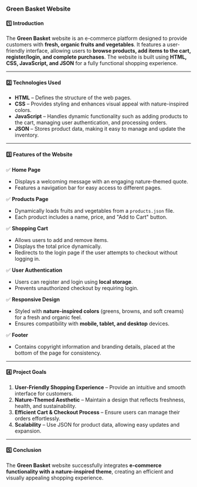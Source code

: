 ### **Green Basket Website**  

#### **1️⃣ Introduction**  
The **Green Basket** website is an e-commerce platform designed to provide customers with **fresh, organic fruits and vegetables**. It features a user-friendly interface, allowing users to **browse products, add items to the cart, register/login, and complete purchases**. The website is built using **HTML, CSS, JavaScript, and JSON** for a fully functional shopping experience.  

---

#### **2️⃣ Technologies Used**  
- **HTML** – Defines the structure of the web pages.  
- **CSS** – Provides styling and enhances visual appeal with nature-inspired colors.  
- **JavaScript** – Handles dynamic functionality such as adding products to the cart, managing user authentication, and processing orders.  
- **JSON** – Stores product data, making it easy to manage and update the inventory.  

---

#### **3️⃣ Features of the Website**  

✅ **Home Page**  
- Displays a welcoming message with an engaging nature-themed quote.  
- Features a navigation bar for easy access to different pages.  

✅ **Products Page**  
- Dynamically loads fruits and vegetables from a `products.json` file.  
- Each product includes a name, price, and "Add to Cart" button.  

✅ **Shopping Cart**  
- Allows users to add and remove items.  
- Displays the total price dynamically.  
- Redirects to the login page if the user attempts to checkout without logging in.  

✅ **User Authentication**  
- Users can register and login using **local storage**.  
- Prevents unauthorized checkout by requiring login.  

✅ **Responsive Design**  
- Styled with **nature-inspired colors** (greens, browns, and soft creams) for a fresh and organic feel.  
- Ensures compatibility with **mobile, tablet, and desktop** devices.  

✅ **Footer**  
- Contains copyright information and branding details, placed at the bottom of the page for consistency.  

---

#### **4️⃣ Project Goals**  
1. **User-Friendly Shopping Experience** – Provide an intuitive and smooth interface for customers.  
2. **Nature-Themed Aesthetic** – Maintain a design that reflects freshness, health, and sustainability.  
3. **Efficient Cart & Checkout Process** – Ensure users can manage their orders effortlessly.  
4. **Scalability** – Use JSON for product data, allowing easy updates and expansion.  

---

#### **5️⃣ Conclusion**  
The **Green Basket** website successfully integrates **e-commerce functionality with a nature-inspired theme**, creating an efficient and visually appealing shopping experience.

